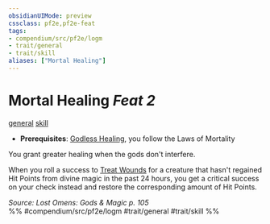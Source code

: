 ```yaml
---
obsidianUIMode: preview
cssclass: pf2e,pf2e-feat
tags:
- compendium/src/pf2e/logm
- trait/general
- trait/skill
aliases: ["Mortal Healing"]
---
```

# Mortal Healing  *Feat 2*  
[general](../../rules/traits/general.md)  [skill](../../rules/traits/skill.md)  

- **Prerequisites**: [Godless Healing](godless-healing-lowg.md), you follow the Laws of Mortality

You grant greater healing when the gods don't interfere.

When you roll a success to [Treat Wounds](../../rules/actions/treat-wounds.md) for a creature that hasn't regained Hit Points from divine magic in the past 24 hours, you get a critical success on your check instead and restore the corresponding amount of Hit Points.

*Source: Lost Omens: Gods & Magic p. 105*  
%% #compendium/src/pf2e/logm #trait/general #trait/skill %%